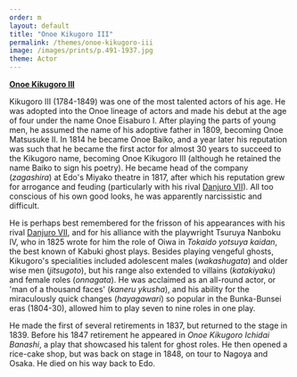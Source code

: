 ```yaml
---
order: m
layout: default
title: "Onoe Kikugoro III"
permalink: /themes/onoe-kikugoro-iii
image: /images/prints/p.491-1937.jpg
theme: Actor
---
```


**[Onoe Kikugoro III](/exhibition/group-16-part-3)**

Kikugoro III (1784-1849) was one of the most talented actors of his age. He was adopted into the Onoe lineage of actors and made his debut at the age of four under the name Onoe Eisaburo I. After playing the parts of young men, he assumed the name of his adoptive father in 1809, becoming Onoe Matsusuke II. In 1814 he became Onoe Baiko, and a year later his reputation was such that he became the first actor for almost 30 years to succeed to the Kikugoro name, becoming Onoe Kikugoro III (although he retained the name Baiko to sign his poetry). He became head of the company (_zagashira_) at Edo's Miyako theatre in 1817, after which his reputation grew for arrogance and feuding (particularly with his rival [Danjuro VII](/exhibition/group-8-part-1)). All too conscious of his own good looks, he was apparently narcissistic and difficult.

He is perhaps best remembered for the frisson of his appearances with his rival [Danjuro VII](/exhibition/group-4), and for his alliance with the playwright Tsuruya Nanboku IV, who in 1825 wrote for him the role of Oiwa in _Tokaido yotsuya kaidan_, the best known of Kabuki ghost plays. Besides playing vengeful ghosts, Kikugoro's specialities included adolescent males (_wakashugata_) and older wise men (_jitsugoto_), but his range also extended to villains (_katakiyaku_) and female roles (_onnagata_). He was acclaimed as an all-round actor, or 'man of a thousand faces' (_kaneru ykusha_), and his ability for the miraculously quick changes (_hayagawari_) so popular in the Bunka-Bunsei eras (1804-30), allowed him to play seven to nine roles in one play.

He made the first of several retirements in 1837, but returned to the stage in 1839. Before his 1847 retirement he appeared in _Onoe Kikugoro Ichidai Banashi_, a play that showcased his talent for ghost roles. He then opened a rice-cake shop, but was back on stage in 1848, on tour to Nagoya and Osaka. He died on his way back to Edo.
